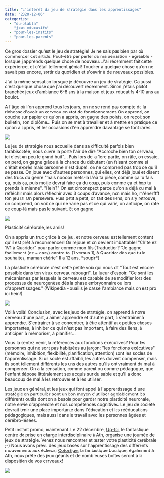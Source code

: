 ```yaml
---
title: "L'intérêt du jeu de stratégie dans les apprentissages"
date: "2020-12-06"
categories: 
  - "du-blabla"
  - "jeux-educatifs"
  - "pour-les-instits"
  - "pour-les-parents"
---
```


Ce gros dossier qu'est le jeu de stratégie! Je ne sais pas bien par où commencer cet article. Peut-être par parler de ma sensation - agréable - lorsque j'apprends quelque chose de nouveau. J'ai récemment fait cette expérience, et c'était tellement génial! Toucher à quelque chose qu'on ne savait pas encore, sortir du quotidien et s'ouvrir à de nouveaux possibles.

J'ai la même sensation lorsque je découvre un jeu de stratégie. Ca aussi c'est quelque chose que j'ai découvert récemment. Sinon j'étais plutôt branchée jeux d'ambiance 6-8 ans à la maison et jeux éducatifs 4-10 ans au boulot.

A l'âge où l'on apprend tous les jours, on ne se rend pas compte de la richesse d'avoir un cerveau en état de fonctionnement. On apprend, on couche sur papier ce qu'on a appris, on gagne des points, on reçoit son bulletin, son diplôme... Puis on se met à travailler et à mettre en pratique ce qu'on a appris, et les occasions d'en apprendre davantage se font rares.

![](/images/IMG_20201206_164217-1024x768.jpg)

Le jeu de stratégie nous accueille dans sa difficulté parfois bien tarabiscotée, nous ouvre la porte l'air de dire "Accroche bien ton cerveau, ici c'est un peu le grand huit"... Puis lors de la 1ere partie, on râle, on essaie, on perd, on gagne grâce à la chance du débutant (en faisant comme si c'était exprès mais personne n'est dupe), on ne comprend pas trop ce qu'il se passe. On joue avec d'autres personnes, qui elles, ont déjà joué et disent des trucs du genre "mais noooon mets-la lààà ta pièce, comme ça tu fais ça, puis ça, puis moi je devrai faire ça du coup, puis comme ça et hop tu prends la mienne". "Hein?" On est circonspect parce qu'on a déjà du mal à réfléchir mais alors réfléchir avec 3 coups d'avance, non mais ho, m'énerffff ton jeu là! On persévère. Puis petit à petit, on fait des liens, on s'y retrouve, on comprend, on voit ce qui ne varie pas et ce qui varie, on anticipe, on rate ce coup-là mais pas le suivant. Et on gagne.

![](/images/IMG_20201206_162908-1024x768.jpg)

Plasticité cérébrale, les amis!

On a appris un truc grâce à ce jeu, et notre cerveau est tellement content qu'il est prêt à recommencer! On rejoue et on devient imbattable! "Ch'te ez 1V1 à Quoridor" pour parler comme mon fils (Traduction? "Je gagne facilement (ez = easy) contre toi (1 versus 1), à Quoridor dès que tu le souhaites, maman chérie" Il a 12 ans, \*soupir\*)

La plasticité cérébrale c'est cette petite voix qui nous dit "Tout est encore possible dans ton vieux cerveau rabougri". La lueur d'espoir. "Ce sont les mécanismes par lesquels le cerveau est capable de se modifier lors des processus de neurogenèse dès la phase embryonnaire ou lors d'apprentissages." (Wikipedia - ouaiiis je casse l'ambiance mais on est pro ici hein!)

![](/images/IMG_20201206_162622-1024x768.jpg)

Voilà voilà! Conclusion, avec les jeux de stratégie, on apprend à notre cerveau d'une part, à aimer apprendre et d'autre part, à s'entraîner à apprendre. S'entraîner à se concentrer, à être attentif aux petites choses importantes, à inhiber ce qui n'est pas important, à faire des liens, à anticiper, à mémoriser, à planifier...

Vous la sentez venir, la références aux fonctions exécutives? Pour les personnes qui ne sont pas habituées au jargon: "les fonctions exécutives" (mémoire, inhibition, flexibilité, planification, attention) sont les socles de l'apprentissage. Si un socle est affaibli, les autres doivent compenser, mais ils sont tellement différents les uns des autres qu'ils ont vraiment du mal à compenser. On a la sensation, comme parent ou comme pédagogue, que l'enfant dépose littéralement ses acquis sur du sable et qu'il a donc beaucoup de mal à les retrouver et à les utiliser.

Les jeux en général, et les jeux qui font appel à l'apprentissage d'une stratégie en particulier sont un bon moyen d'utiliser agréablement les différents outils dont on a besoin pour garder notre plasticité neuronale, notre envie d'apprendre et nos compétences cognitives. Le jeu de société devrait tenir une place importante dans l'éducation et les rééducations pédagogiques, mais aussi dans le travail avec les personnes âgées et cérébro-lésées.

Petit instant promo, maintenant. Le 22 décembre, [Up-toi](http://uptoi.be/), le fantastique centre de prise en charge interdisciplinaire à Ath, organise une journée de jeux de stratégie. Venez nous rencontrer et tester votre plasticité cérébrale ;-) Nous avons prévu des jeux basés sur l'apprentissage des différents mouvements aux échecs; [Cotontige](https://www.facebook.com/boutique.cotontige), la fantastique boutique, également à Ath, nous prête des jeux géants et de nombreuses boîtes seront à la disposition de vos cerveaux!

![](/images/IMG_20201206_163438-1024x768.jpg)
